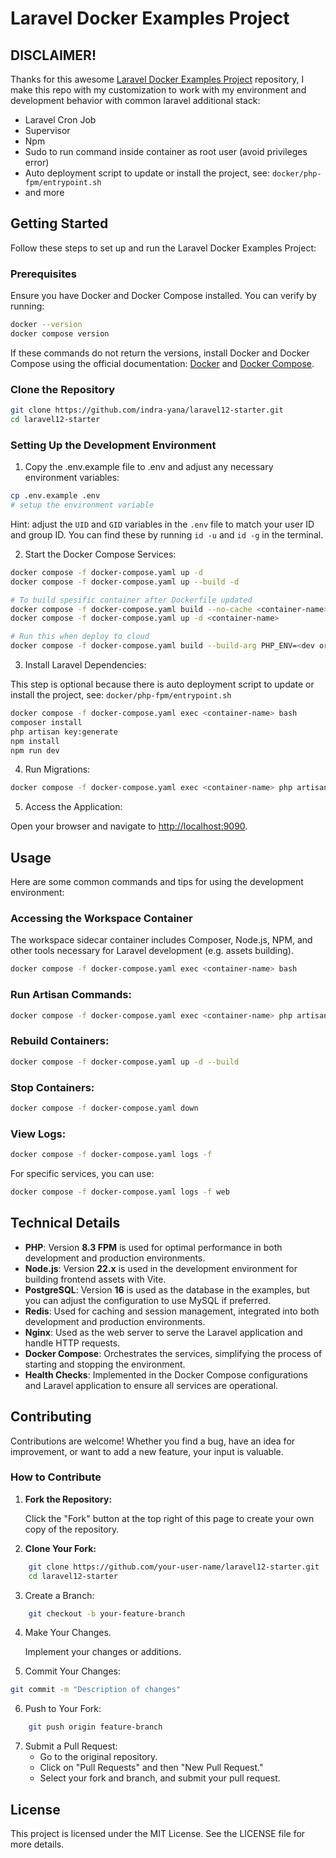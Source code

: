# Laravel Docker Examples Project

## DISCLAIMER!

Thanks for this awesome [Laravel Docker Examples Project](https://github.com/dockersamples/laravel-docker-examples) repository, I make this repo with my customization to work with my environment and development behavior with common laravel additional stack:
- Laravel Cron Job
- Supervisor
- Npm 
- Sudo to run command inside container as root user (avoid privileges error)
- Auto deployment script to update or install the project, see: `docker/php-fpm/entrypoint.sh`
- and more

## Getting Started

Follow these steps to set up and run the Laravel Docker Examples Project:

### Prerequisites
Ensure you have Docker and Docker Compose installed. You can verify by running:

```bash
docker --version
docker compose version
```

If these commands do not return the versions, install Docker and Docker Compose using the official documentation: [Docker](https://docs.docker.com/get-docker/) and [Docker Compose](https://docs.docker.com/compose/install/).

### Clone the Repository

```bash
git clone https://github.com/indra-yana/laravel12-starter.git
cd laravel12-starter
```

### Setting Up the Development Environment

1. Copy the .env.example file to .env and adjust any necessary environment variables:

```bash
cp .env.example .env
# setup the environment variable
```

Hint: adjust the `UID` and `GID` variables in the `.env` file to match your user ID and group ID. You can find these by running `id -u` and `id -g` in the terminal.

2. Start the Docker Compose Services:

```bash
docker compose -f docker-compose.yaml up -d
docker compose -f docker-compose.yaml up --build -d

# To build spesific container after Dockerfile updated
docker compose -f docker-compose.yaml build --no-cache <container-name>
docker compose -f docker-compose.yaml up -d <container-name>

# Run this when deploy to cloud
docker compose -f docker-compose.yaml build --build-arg PHP_ENV=<dev or prod> <container-name>
```

3. Install Laravel Dependencies:

This step is optional because there is auto deployment script to update or install the project, see: `docker/php-fpm/entrypoint.sh`

```bash
docker compose -f docker-compose.yaml exec <container-name> bash
composer install
php artisan key:generate
npm install
npm run dev
```

4. Run Migrations:

```bash
docker compose -f docker-compose.yaml exec <container-name> php artisan migrate
```

5. Access the Application:

Open your browser and navigate to [http://localhost:9090](http://localhost:9090).

## Usage

Here are some common commands and tips for using the development environment:

### Accessing the Workspace Container

The workspace sidecar container includes Composer, Node.js, NPM, and other tools necessary for Laravel development (e.g. assets building).

```bash
docker compose -f docker-compose.yaml exec <container-name> bash
```

### Run Artisan Commands:

```bash
docker compose -f docker-compose.yaml exec <container-name> php artisan migrate
```

### Rebuild Containers:

```bash
docker compose -f docker-compose.yaml up -d --build
```

### Stop Containers:

```bash
docker compose -f docker-compose.yaml down
```

### View Logs:

```bash
docker compose -f docker-compose.yaml logs -f
```

For specific services, you can use:

```bash
docker compose -f docker-compose.yaml logs -f web
```

## Technical Details

- **PHP**: Version **8.3 FPM** is used for optimal performance in both development and production environments.
- **Node.js**: Version **22.x** is used in the development environment for building frontend assets with Vite.
- **PostgreSQL**: Version **16** is used as the database in the examples, but you can adjust the configuration to use MySQL if preferred.
- **Redis**: Used for caching and session management, integrated into both development and production environments.
- **Nginx**: Used as the web server to serve the Laravel application and handle HTTP requests.
- **Docker Compose**: Orchestrates the services, simplifying the process of starting and stopping the environment.
- **Health Checks**: Implemented in the Docker Compose configurations and Laravel application to ensure all services are operational.

## Contributing

Contributions are welcome! Whether you find a bug, have an idea for improvement, or want to add a new feature, your input is valuable.

### How to Contribute

1. **Fork the Repository:**

   Click the "Fork" button at the top right of this page to create your own copy of the repository.

2. **Clone Your Fork:**

```bash
    git clone https://github.com/your-user-name/laravel12-starter.git
    cd laravel12-starter
```

3. Create a Branch:

```bash
    git checkout -b your-feature-branch
```

4. Make Your Changes.

    Implement your changes or additions.

5. Commit Your Changes:

```bash
git commit -m "Description of changes"
```

6. Push to Your Fork:

```bash
    git push origin feature-branch
```

7. Submit a Pull Request:
    - Go to the original repository.
    - Click on "Pull Requests" and then "New Pull Request."
    - Select your fork and branch, and submit your pull request.

## License

This project is licensed under the MIT License. See the LICENSE file for more details.